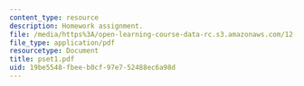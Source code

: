 ```yaml
---
content_type: resource
description: Homework assignment.
file: /media/https%3A/open-learning-course-data-rc.s3.amazonaws.com/12-800-fluid-dynamics-of-the-atmosphere-and-ocean-fall-2004/19be5548fbeeb0cf97e752488ec6a98d_pset1.pdf
file_type: application/pdf
resourcetype: Document
title: pset1.pdf
uid: 19be5548-fbee-b0cf-97e7-52488ec6a98d
---
```

